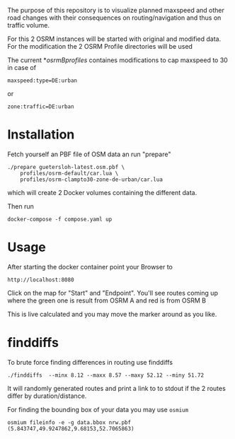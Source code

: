
The purpose of this repository is to visualize planned maxspeed and other
road changes with their consequences on routing/navigation and thus on 
traffic volume.

For this 2 OSRM instances will be started with original and modified 
data. For the modification the 2 OSRM Profile directories will be used

The current **osrmBprofiles* containes modifications to cap maxspeed to 30
in case of

	maxspeed:type=DE:urban

or

	zone:traffic=DE:urban


Installation
============

Fetch yourself an PBF file of OSM data an run "prepare" 

	./prepare guetersloh-latest.osm.pbf \
		profiles/osrm-default/car.lua \
		profiles/osrm-clampto30-zone-de-urban/car.lua

which will create 2 Docker volumes containing the different data.

Then run

	docker-compose -f compose.yaml up


Usage
=====

After starting the docker container point your Browser to

	http://localhost:8080

Click on the map for "Start" and "Endpoint". You'll see routes coming
up where the green one is result from OSRM A and red is from OSRM B

This is live calculated and you may move the marker around as you like.


finddiffs
=========

To brute force finding differences in routing use finddiffs

    ./finddiffs  --minx 8.12 --maxx 8.57 --maxy 52.12 --miny 51.72

It will randomly generated routes and print a link to to stdout
if the 2 routes differ by duration/distance.

For finding the bounding box of your data you may use `osmium`

    osmium fileinfo -e -g data.bbox nrw.pbf
    (5.843747,49.9247862,9.68153,52.7065863)

